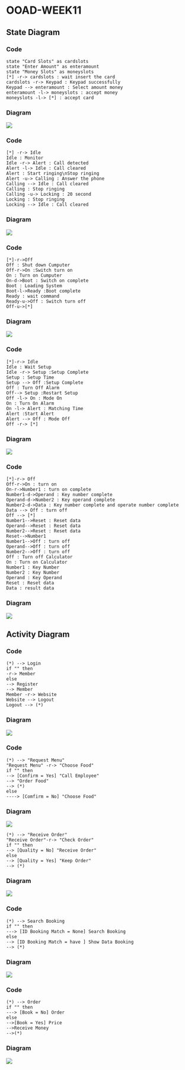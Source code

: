 # OOAD-WEEK11
## State Diagram


### Code
```
state "Card Slots" as cardslots
state "Enter Amount" as enteramount
state "Money Slots" as moneyslots
[*] -r-> cardslots : wait insert the card
cardslots -r-> Keypad : Keypad successfully
Keypad --> enteramount : Select amount money
enteramount -l-> moneyslots : accept money
moneyslots -l-> [*] : accept card
```
### Diagram

![](https://github.com/weerapat1995/OOAD-WEEK11/blob/master/HOMEWORK/s1.png)

### Code
```
[*] -r-> Idle 
Idle : Monitor
Idle -r-> Alert : Call detected
Alert -l-> Idle : Call cleared
Alert : Start ringing\nStop ringing
Alert -u-> Calling : Answer the phone
Calling --> Idle : Call cleared
Calling : Stop ringing 
Calling -u-> Locking : 20 second
Locking : Stop ringing
Locking --> Idle : Call cleared
```
### Diagram

![](https://github.com/weerapat1995/OOAD-WEEK11/blob/master/HOMEWORK/s2.png)

### Code
```
[*]-r->Off
Off : Shut down Cumputer 
Off-r->On :Switch turn on
On : Turn on Cumputer
On-d->Boot : Switch on complete
Boot : Loading System
Boot-l->Ready :Boot complete
Ready : wait command
Ready-u->Off : Switch turn off
Off-u->[*]
```
### Diagram

![](https://github.com/weerapat1995/OOAD-WEEK11/blob/master/HOMEWORK/s3.png)

### Code
```
[*]-r-> Idle
Idle : Wait Setup
Idle -r-> Setup :Setup Complete
Setup : Setup Time
Setup --> Off :Setup Complete
Off : Turn Off Alarm
Off--> Setup :Restart Setup 
Off -l-> On : Mode On
On : Turn On Alarm
On -l-> Alert : Matching Time
Alert :Start Alert
Alert --> Off : Mode Off
Off -r-> [*]
```
### Diagram

![](https://github.com/weerapat1995/OOAD-WEEK11/blob/master/HOMEWORK/s4.png)

### Code
```
[*]-r-> Off
Off-r->On : turn on
On-r->Number1 : turn on complete
Number1-d->Operand : Key number complete
Operand-d->Number2 : Key operand complete
Number2-d->Data : Key number complete and operate number complete
Data --> Off : turn off
Off --> [*]
Number1-->Reset : Reset data
Operand-->Reset : Reset data
Number2-->Reset : Reset data
Reset-->Number1 
Number1-->Off : turn off
Operand-->Off : turn off
Number2-->Off : turn off
Off : Turn off Calculator
On : Turn on Calculator
Number1 : Key Number
Number2 : Key Number
Operand : Key Operand
Reset : Reset data
Data : result data
```
### Diagram

![](https://github.com/weerapat1995/OOAD-WEEK11/blob/master/HOMEWORK/s5.png)

## Activity Diagram

### Code
```
(*) --> Login
if "" then
-r-> Member
else
--> Register
--> Member
Member -r-> Website 
Website --> Logout
Logout --> (*)
```
### Diagram

![](https://github.com/weerapat1995/OOAD-WEEK11/blob/master/HOMEWORK/a1.png)

### Code
```
(*) --> "Request Menu"
"Request Menu" -r-> "Choose Food"
if "" then
--> [Confirm = Yes] "Call Employee"
--> "Order Food"
--> (*)
else
----> [Comfirm = No] "Choose Food" 
```
### Diagram

![](https://github.com/weerapat1995/OOAD-WEEK11/blob/master/HOMEWORK/a2.png)

```
(*) --> "Receive Order"
"Receive Order"-r-> "Check Order"
if "" then
--> [Quality = No] "Receive Order"
else
--> [Quality = Yes] "Keep Order"
--> (*)
```
### Diagram

![](https://github.com/weerapat1995/OOAD-WEEK11/blob/master/HOMEWORK/a3.png)

### Code
```
(*) --> Search Booking
if "" then
---> [ID Booking Match = None] Search Booking
else
--> [ID Booking Match = have ] Show Data Booking
--> (*)
```
### Diagram

![](https://github.com/weerapat1995/OOAD-WEEK11/blob/master/HOMEWORK/a4.png)

### Code
```
(*) --> Order
if "" then
---> [Book = No] Order
else
-->[Book = Yes] Price
-->Receive Money
-->(*)
```
### Diagram

![](https://github.com/weerapat1995/OOAD-WEEK11/blob/master/HOMEWORK/a5.png)
